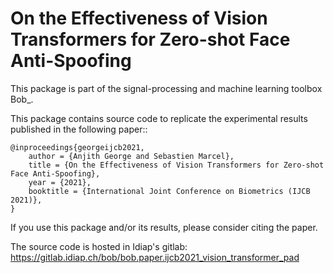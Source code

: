 # On the Effectiveness of Vision Transformers for Zero-shot Face Anti-Spoofing

This package is part of the signal-processing and machine learning toolbox Bob_. 

This package contains source code to replicate the experimental results published in the following paper::

    @inproceedings{georgeijcb2021,
        author = {Anjith George and Sebastien Marcel},
        title = {On the Effectiveness of Vision Transformers for Zero-shot Face Anti-Spoofing},
        year = {2021},
        booktitle = {International Joint Conference on Biometrics (IJCB 2021)},
    }

If you use this package and/or its results, please consider citing the paper.

The source code is hosted in Idiap's gitlab: https://gitlab.idiap.ch/bob/bob.paper.ijcb2021_vision_transformer_pad
